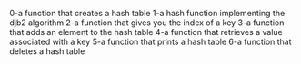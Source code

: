 0-a function that creates a hash table
1-a hash function implementing the djb2 algorithm
2-a function that gives you the index of a key
3-a function that adds an element to the hash table
4-a function that retrieves a value associated with a key
5-a function that prints a hash table
6-a function that deletes a hash table
